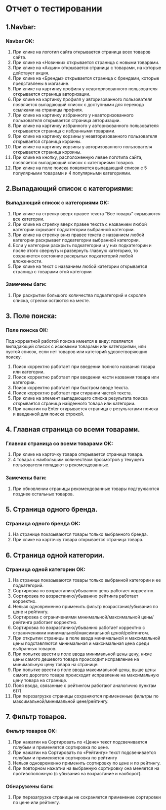 # Отчет о тестировании

## 1.Navbar:
### Navbar OK: 
1) При клике на логотип сайта открывается страница всех товаров сайта.
2) При клике на «Новинки» открывается страница с новыми товарами.
3) При клике на «Акции» открывается страница с товарами, на которые действует акция.
4) При клике на «Бренды» открывается страница с брендами, которые представлены в магазине. 
5) При клике на картинку профиля у неавторизованного пользователя открывается страница авторизации.
6) При клике на картинку профиля у авторизованного пользователя появляется выпадающий список с доступными для перехода ссылками на страницы профиля. 
7) При клике на картинку избранного у неавторизованного пользователя открывается страница авторизации. 
8) При клике на картинку избранного у авторизованного пользователя открывается страница с избранными товарами. 
9) При клике на картинку корзины у неавторизованного пользователя открывается страница корзины. 
10) При клике на картинку корзины у авторизованного пользователя открывается страница корзины. 
11) При клике на кнопку, расположенную левее логотипа сайта, появляется выпадающий список с категориями товаров. 
12) При клике на поле поиска появляется выпадающий список с 5 популярными товарами и 4 популярными категориями.

## 2.Выпадающий список с категориями: 
### Выпадающий список с категориями ОК: 
1) При клике на стрелку вверх правее текста “Все товары” скрываются	все категории. 
2) При клике на стрелку вверх правее текста с названием любой
категории скрывает подкатегории выбранной категории.  
3) При клике на стрелку вниз правее текста с названием любой категории 
	раскрывает подкатегории выбранной категории.
4) Если у категории раскрыть подкатегории и у них подкатегории и после
            этого свернуть и развернуть главную категорию, то сохраняется
состояние раскрытых подкатегорий любой вложенности. 
5) При клике на текст с названием любой категории открывается
страница с товарами этой категории 
### Замечены баги: 
1) При раскрытии большого количества подкатегорий и скролле списка,
стрелки остаются на месте. 

## 3. Поле поиска: 
###	Поле поиска ОК: 
Под корректной работой поиска имеется в виду: повляется выпадающий список с искомыми товарами или категориями, или пустой список, если нет товаров или категорий удовлетворяющих поиску.  
1) Поиск корректно работает при введении полного названия товара или 
категории. 
2) Поиск корректно работает при введении части названия товара или
категории.
3) Поиск корректно работает при быстром вводе текста. 
4) Поиск корректно работает при стирании частей текста.
5) При клике на элемент выпадающего списка результата поиска
открывается страница найденного товара или категории. 
6) При нажатии на Enter открывается страница с результатами поиска и
введенной для поиска строкой. 

## 4. Главная страница со всеми товарами. 
###	Главная страница со всеми товарами ОК: 
1) При клике на карточку товара открывается страница товара. 
2) 4 товара с наибольшим количеством просмотров у текущего пользователя попадают в рекомендованные. 
### Замечены баги: 
1) При обновлении страницы рекомендованные товары подгружаются
позднее остальных товаров.
		
## 5. Страница одного бренда. 
###	Страница одного бренда ОК: 
1) На странице показываются товары только выбранного бренда.
2) При клике на карточку товара открывается страница товара.

## 6. Страница одной категории. 
### Страница одной категории ОК: 
1) На странице показываются товары только выбранной категории 
и ее подкатегорий. 
2) Сортировка по возрастанию/убыванию цены работает корректно. 
3) Сортировка по возрастанию/убыванию рейтинга работает корректно. 
4) Нельзя одновременно применить фильтр возрастания/убывания по
цене и рейтингу. 
5) Сортировка с ограничениями минимальной/максимальной
цены/рейтинга работает корректно. 
6) Сортировка по возрастанию/убыванию работает корректно с 
ограничениями минимальной/максимальной ценой/рейтингом.
7) При открытии страницы в поле ввода минимальной и максимальной
цены подставляются минимальная и максимальная цена среди 
выбранных товаров. 
8) При попытке ввести в поле ввода минимальной цены цену, 
ниже цены самого дешевого товара происходит исправление на минимальную цену товара на странице. 
9) При попытке ввести в поле ввода максимальной цены, выше цены самого дорогого товара происходит исправление на максимальную цену товара на странице. 
10) Поля ввода, связанные с рейтингом работают аналогично 
пунктам 6)7)
11) При перезагрузке страницы сохраняются примененные фильтры по максимальной/минимальной цене/рейтингу. 
	
## 7. Фильтр товаров. 
###	Фильтр товаров ОК: 
1) При нажатии на Сортировать по «Цене» текст подсвечивается
голубым и применяется сортировка по цене. 
2) При нажатии на Сортировать по «Рейтингу» текст подсвечивается
голубым и применяется сортировка по рейтингу
3) Нельзя одновременно применить сортировку по цене и по рейтингу.
2) При повторном нажатии на выбранную сортировку она 
меняется на противоположную (с убывания на возрастание и наоборот). 

### Обнаружены баги: 
1) При перезагрузке страницы не сохраняется применение сортировки по
цене или рейтингу. 
